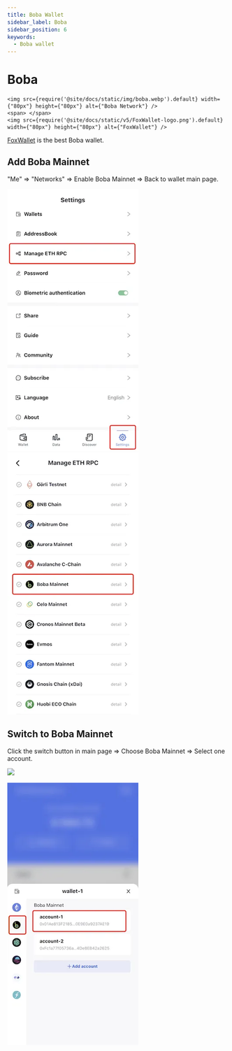 ```yaml
---
title: Boba Wallet
sidebar_label: Boba
sidebar_position: 6
keywords:
  - Boba wallet
---
```


# Boba
```mdx-code-block
<img src={require('@site/docs/static/img/boba.webp').default} width={"80px"} height={"80px"} alt={"Boba Network"} />
<span> </span>
<img src={require('@site/docs/static/v5/FoxWallet-logo.png').default} width={"80px"} height={"80px"} alt={"FoxWallet"} />
```
[FoxWallet](https://foxwallet.com) is the best Boba wallet.

## Add Boba Mainnet

"Me" => "Networks" => Enable Boba Mainnet => Back to wallet main page.

![](../img/manage-eth-rpc.webp)![](../img/add-boba.webp)

## Switch to Boba Mainnet

Click the switch button in main page => Choose Boba Mainnet => Select one
account.

<img src="/img/docs/switch-entrance.webp" width="320" />

![](../img/switch-boba.webp)